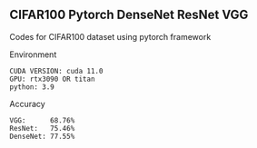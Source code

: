 ## CIFAR100 Pytorch DenseNet ResNet VGG

Codes for CIFAR100 dataset using pytorch framework

Environment

    CUDA VERSION: cuda 11.0
    GPU: rtx3090 OR titan
    python: 3.9  

Accuracy

    VGG:      68.76%
    ResNet:   75.46%
    DenseNet: 77.55%

